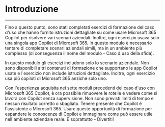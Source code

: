 # Introduzione
---
Fino a questo punto, sono stati completati esercizi di formazione del caso d'uso che hanno fornito istruzioni dettagliate su come usare Microsoft 365 Copilot per risolvere vari scenari aziendali. Inoltre, ogni esercizio usava solo una singola app Copilot di Microsoft 365. In questo modulo è necessario tentare di completare scenari aziendali simili, ma in un ambiente più complesso (di conseguenza il nome del modulo - Caso d'uso della sfida).

In questo modulo gli esercizi includono solo lo scenario aziendale. Non sono disponibili altri contenuti di formazione che supportano le app Copilot usate e l'esercizio non include istruzioni dettagliate. Inoltre, ogni esercizio usa più copiloti di Microsoft 365 anziché solo uno.

Con l'esperienza acquisita nei sette moduli precedenti del caso d'uso con Microsoft 365 Copilot, è ora possibile rimuovere le rotelle e vedere come si lavora con Copilot senza supervisione. Non sono previsti limiti di tempo e nessun risultato corretto o sbagliato. Tenere presente che Copilot è l'assistente a Microsoft 365. Usare queste opportunità di formazione per espandere le conoscenze di Copilot e immaginare come può essere utile nell'ambiente aziendale reale. E soprattutto - Divertiti!
